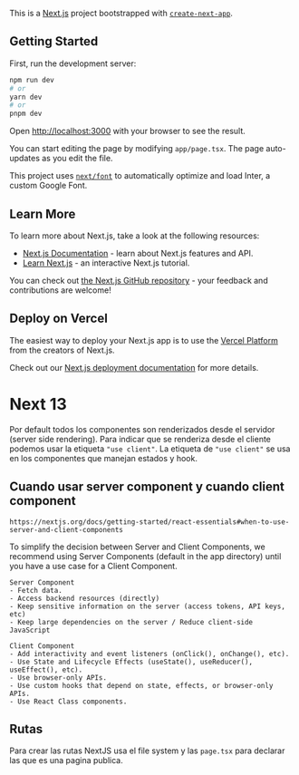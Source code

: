 This is a [Next.js](https://nextjs.org/) project bootstrapped with [`create-next-app`](https://github.com/vercel/next.js/tree/canary/packages/create-next-app).

## Getting Started

First, run the development server:

```bash
npm run dev
# or
yarn dev
# or
pnpm dev
```

Open [http://localhost:3000](http://localhost:3000) with your browser to see the result.

You can start editing the page by modifying `app/page.tsx`. The page auto-updates as you edit the file.

This project uses [`next/font`](https://nextjs.org/docs/basic-features/font-optimization) to automatically optimize and load Inter, a custom Google Font.

## Learn More

To learn more about Next.js, take a look at the following resources:

-   [Next.js Documentation](https://nextjs.org/docs) - learn about Next.js features and API.
-   [Learn Next.js](https://nextjs.org/learn) - an interactive Next.js tutorial.

You can check out [the Next.js GitHub repository](https://github.com/vercel/next.js/) - your feedback and contributions are welcome!

## Deploy on Vercel

The easiest way to deploy your Next.js app is to use the [Vercel Platform](https://vercel.com/new?utm_medium=default-template&filter=next.js&utm_source=create-next-app&utm_campaign=create-next-app-readme) from the creators of Next.js.

Check out our [Next.js deployment documentation](https://nextjs.org/docs/deployment) for more details.

# Next 13

Por default todos los componentes son renderizados desde el servidor (server side rendering). Para indicar que se renderiza desde el cliente podemos usar la etiqueta `"use client"`.
La etiqueta de `"use client"` se usa en los componentes que manejan estados y hook.

## Cuando usar server component y cuando client component

```
https://nextjs.org/docs/getting-started/react-essentials#when-to-use-server-and-client-components
```

To simplify the decision between Server and Client Components, we recommend using Server Components (default in the app directory) until you have a use case for a Client Component.

```
Server Component
- Fetch data.
- Access backend resources (directly)
- Keep sensitive information on the server (access tokens, API keys, etc)
- Keep large dependencies on the server / Reduce client-side JavaScript

Client Component
- Add interactivity and event listeners (onClick(), onChange(), etc).
- Use State and Lifecycle Effects (useState(), useReducer(), useEffect(), etc).
- Use browser-only APIs.
- Use custom hooks that depend on state, effects, or browser-only APIs.
- Use React Class components.
```

## Rutas

Para crear las rutas NextJS usa el file system y las `page.tsx` para declarar las que es una pagina publica.

